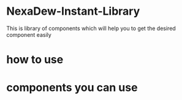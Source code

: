# NexaDew-Instant-Library
This is library of components which will help you to get the desired component easily

# how to use

# components you can use
